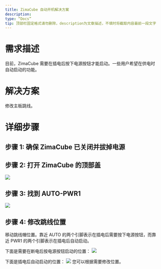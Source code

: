 ```yaml
---
title: ZimaCube 自动开机解决方案
description:
type: “Docs”
tip: 顶部栏固定格式请勿删除，description为文章描述，不填时将截取内容最前一段文字
---
```

# 需求描述
目前，ZimaCube 需要在插电后按下电源按钮才能启动。一些用户希望在供电时自动启动的功能。

# 解决方案
修改主板跳线。

# 详细步骤
## 步骤 1: 确保 ZimaCube 已关闭并拔掉电源

## 步骤 2: 打开 ZimaCube 的顶部盖
![](https://manage.icewhale.io/api/static/docs/1722413156672_image.png)

## 步骤 3: 找到 AUTO-PWR1
![](https://manage.icewhale.io/api/static/docs/1722413204344_image.png)

## 步骤 4: 修改跳线位置
移动跳线帽位置。靠近 AUTO 的两个引脚表示在插电后需要按下电源按钮，而靠近 PWR1 的两个引脚表示在插电后自动启动。

下面是需要在断电后按电源按钮启动的位置：
![](https://manage.icewhale.io/api/static/docs/1722413242930_image.png)

下面是插电后自动启动的位置：
![](https://manage.icewhale.io/api/static/docs/1722413266760_image.png)
您可以根据需要修改位置。